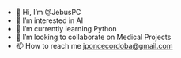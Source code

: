 - 👋 Hi, I’m @JebusPC
- 👀 I’m interested in AI
- 🌱 I’m currently learning Python
- 💞️ I’m looking to collaborate on Medical Projects
- 📫 How to reach me jponcecordoba@gmail.com

<!---
JebusPC/JebusPC is a ✨ special ✨ repository because its `README.md` (this file) appears on your GitHub profile.
You can click the Preview link to take a look at your changes.
--->
